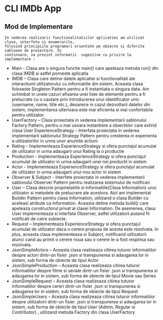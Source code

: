 # CLI IMDb App

## Mod de Implementare
    In vederea realizarii functionalitatiilor aplicatiei am utilizat clase, interfete si enumerarile,
    folosind principiile programari orientate pe obiecte si diferite sabloane de proiectare. In
    continuare, va prezint informatii  sugestive cu privire la implementare :
- Main - Clasa are o singura functie main() care apeleaza metoda run() din clasa IMDB si astfel porneste aplicatia
- IMDB – Clasa care detine datele aplicatiei si functionalitati ale interactiunii 
utilizatorului cu informatiile din sistem. Aceasta clasa foloseste Singleton Pattern pentru a fi instantiata o singura data. Am schimbat in unele cazuri  afisarea unei liste de elemente pentru a fi prelucrate cu o cautare prin introducerea unui identificator unic (username, name, title etc.), deoarece in cazul dezvoltarii datelor din sistem, implementarea ulterioara este mai eficienta
si mai confortabila pentru utilizator.
- UserFactory – Clasa  proiectata in vederea implementarii sablonului Factory Pattern, pentru o mai usoara instantiere a obiectelor care extind clasa User
ExperienceStrategy – Interfata proiectata in vederea implementarii sablonului Strategy Pattern pentru cresterea in experienta a utilizatorilor in urma unor 
anumite actiuni
- Rating – Implementeaza ExperienceStrategy si ofera punctajul acumulat de utilizator in urma adaugarii unui Rating la o productie
- Production - Implementeaza ExperienceStrategy si ofera punctajul acumulat de utilizator in urma adaugarii unei noi productii in sistem
- Actor - Implementeaza ExperienceStrategy si ofera punctajul acumulat de utilizator in urma adaugarii unui nou actor in sistem
- Observer & Subject - Interfete proiectate in vederea implementarii sablonului Observer Pattern pentru realizarea sistemului de notificari
- User – Clasa descrie proprietatiile si informatiile(Clasa Information) unui utilizator si metodele de prelucrare ale acestora. Aici am implementat Builder 
Pattern pentru clasa Information, utilizand o clasa Builder cu aceleasi atribute ca Information. Aceasta detine metoda build() care apeleaza constructorul privat al clasei Information. De asemenea, clasa User implementeaza si interfata Observer, astfel utilizatorii putand fii notificati de catre subiecte.
- Request – Implementeaza ExperienceStrategy si ofera punctajul acumulat de utilizator daca o cerere propusa de acesta este rezolvata. In plus, aceasta clasa 
implementeaza si Subject, notificand utilizatorii atunci cand au primit o cerere noua sau o cerere le-a fost respinsa sau rezolvata.
- JsonSimpleActors – Aceasta clasa realizeaza citirea tuturor informatiilor despre actori dintr-un fisier .json si transpunerea si adaugarea lor in sistem, sub
forma de obiecte de tipul Actor
- JsonSimpleProduction – Aceasta clasa realizeaza citirea tuturor informatiilor despre filme si seriale dintr-un fisier .json si transpunerea si adaugarea lor in  sistem, sub forma de obiecte de tipul Movie sau Series
- JsonSimpleRequest – Aceasta clasa realizeaza citirea tuturor informatiilor despre cereri dintr-un fisier .json si transpunerea si adaugarea lor in sistem, sub
forma de obiecte de tipul Request
- JsonSimpleUsers – Aceasta clasa realizeaza citirea tuturor informatiilor despre utilizatorii dintr-un fisier .json si transpunerea si adaugarea lor in sistem, sub forma de obiecte de tipul User (Admin, Regular si Contributor) , utilizand metoda Factory din clasa UserFactory
